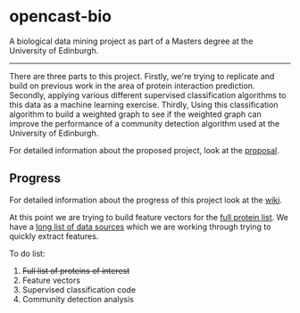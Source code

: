 opencast-bio
============

A biological data mining project as part of a Masters degree at the University of Edinburgh.

-----------------------------------

There are three parts to this project.
Firstly, we're trying to replicate and build on previous work in the area of protein interaction prediction.
Secondly, applying various different supervised classification algorithms to this data as a machine learning exercise.
Thirdly, Using this classification algorithm to build a weighted graph to see if the weighted graph can improve the performance of a community detection algorithm used at the University of Edinburgh.

For detailed information about the proposed project, look at the [proposal][].

## Progress

For detailed information about the progress of this project look at the [wiki][opencastwiki].

At this point we are trying to build feature vectors for the [full protein list][proteinlist].
We have a [long list of data sources][sourcelist] which we are working through trying to quickly extract features.

To do list:

1. ~~Full list of proteins of interest~~
2. Feature vectors
3. Supervised classification code
4. Community detection analysis

[opencastwiki]: https://github.com/ggray1729/opencast-bio/wiki
[proposal]: https://github.com/ggray1729/opencast-bio/raw/master/proposal/proposal4.pdf
[proteinlist]: https://github.com/ggray1729/opencast-bio/wiki/Full-protein-list
[sourcelist]: https://github.com/ggray1729/opencast-bio/wiki/Feature-extraction
